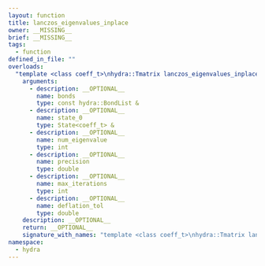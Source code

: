 ```yaml
---
layout: function
title: lanczos_eigenvalues_inplace
owner: __MISSING__
brief: __MISSING__
tags:
  - function
defined_in_file: ""
overloads:
  "template <class coeff_t>\nhydra::Tmatrix lanczos_eigenvalues_inplace(const hydra::BondList &, State<coeff_t> &, int, double, int, double)":
    arguments:
      - description: __OPTIONAL__
        name: bonds
        type: const hydra::BondList &
      - description: __OPTIONAL__
        name: state_0
        type: State<coeff_t> &
      - description: __OPTIONAL__
        name: num_eigenvalue
        type: int
      - description: __OPTIONAL__
        name: precision
        type: double
      - description: __OPTIONAL__
        name: max_iterations
        type: int
      - description: __OPTIONAL__
        name: deflation_tol
        type: double
    description: __OPTIONAL__
    return: __OPTIONAL__
    signature_with_names: "template <class coeff_t>\nhydra::Tmatrix lanczos_eigenvalues_inplace(const hydra::BondList & bonds, State<coeff_t> & state_0, int num_eigenvalue, double precision, int max_iterations, double deflation_tol)"
namespace:
  - hydra
---
```

